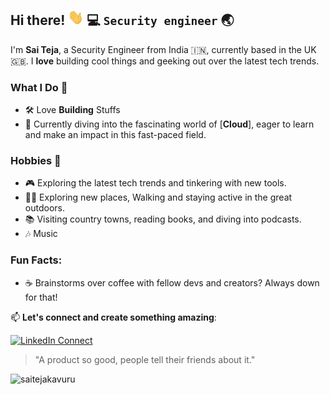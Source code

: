 ## Hi there! <img src="https://raw.githubusercontent.com/hjemmel/hjemmel/master/images/wave.gif" width="25px" height="25px"> :computer: `Security engineer` 🌏 


I'm **Sai Teja**, a Security Engineer from India 🇮🇳, currently based in the UK 🇬🇧. I **love** building cool things and geeking out over the latest tech trends.

### What I Do 🚀
- 🛠️ Love **Building** Stuffs
- 🤖 Currently diving into the fascinating world of [**Cloud**], eager to learn and make an impact in this fast-paced field.

### Hobbies 🎨
- 🎮 Exploring the latest tech trends and tinkering with new tools.
- 🚴‍♂️ Exploring new places, Walking and staying active in the great outdoors.
- 📚 Visiting country towns, reading books, and diving into podcasts.
- 🎶 Music

### Fun Facts:
- ☕ Brainstorms over coffee with fellow devs and creators? Always down for that!

📫 **Let's connect and create something amazing**:

[![LinkedIn Connect](https://img.shields.io/badge/%20-Connect-black?color=14171A&labelColor=212121&logo=linkedin&logoColor=ffffff)](https://www.linkedin.com/in/saitejakavuru/)

> "A product so good, people tell their friends about it."

<p><img align="left" src="https://github-readme-stats.vercel.app/api/top-langs/?username=saitejakavuru&layout=compact&hide=html&langs_count=6" alt="saitejakavuru" /></p>
